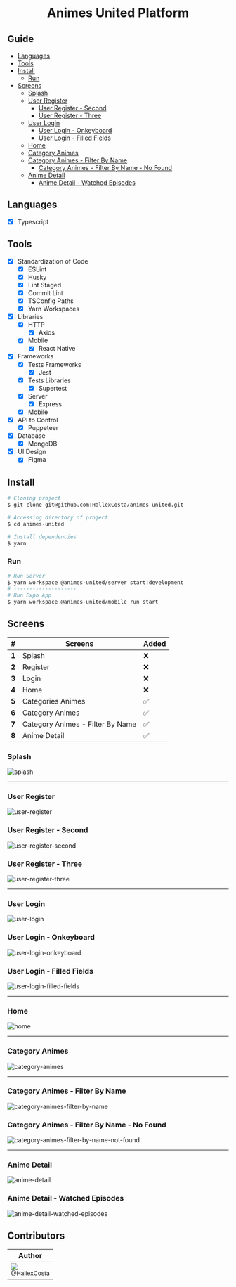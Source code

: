 <h1 align="center">Animes United Platform</h1>

## Guide

- [Languages](#languages)
- [Tools](#tools)
- [Install](#install)
  - [Run](#run)
- [Screens](#screens)
  - [Splash](#splash)
  - [User Register](#user-register)
    - [User Register - Second](#user-register-second)
    - [User Register - Three](#user-register-three)
  - [User Login](#user-login)
    - [User Login - Onkeyboard](#user-login-onkeyboard)
    - [User Login - Filled Fields](#user-login-filled-fields)
  - [Home](#home)
  - [Category Animes](#category-animes)
  - [Category Animes - Filter By Name](#category-animes-filter-by-name)
    - [Category Animes - Filter By Name - No Found](#category-animes-filter-by-name-not-found)
  - [Anime Detail](#anime-detail)
    - [Anime Detail - Watched Episodes](#anime-detail-watched-episodes)

[](#languages)

## Languages

- [x] Typescript

[](#Tools)

## Tools

- [x] Standardization of Code
  - [x] ESLint
  - [x] Husky
  - [x] Lint Staged
  - [x] Commit Lint
  - [x] TSConfig Paths
  - [x] Yarn Workspaces
- [x] Libraries
  - [x] HTTP
    - [x] Axios
  - [x] Mobile
    - [x] React Native
- [x] Frameworks
  - [x] Tests Frameworks
    - [x] Jest
  - [x] Tests Libraries
    - [x] Supertest
  - [x] Server
    - [x] Express
  - [x] Mobile
- [x] API to Control
  - [x] Puppeteer
- [x] Database
  - [x] MongoDB
- [x] UI Design
  - [x] Figma

[](#install)

## Install

```sh
# Cloning project
$ git clone git@github.com:HallexCosta/animes-united.git

# Accessing directory of project
$ cd animes-united

# Install dependencies
$ yarn
```

### Run

[](#run)

```sh
# Run Server
$ yarn workspace @animes-united/server start:development
# --------------------
# Run Expo App
$ yarn workspace @animes-united/mobile run start
```

[](#screens)

## Screens

| #     | Screens                          | Added |
| ----- | -------------------------------- | ----- |
| **1** | Splash                           | ❌    |
| **2** | Register                         | ❌    |
| **3** | Login                            | ❌    |
| **4** | Home                             | ❌    |
| **5** | Categories Animes                | ✅    |
| **6** | Category Animes                  | ✅    |
| **7** | Category Animes - Filter By Name | ✅    |
| **8** | Anime Detail                     | ✅    |

[](#splash)

### Splash

![splash](./screens/splash.png)

---

[](#user-register)

### User Register

![user-register](./screens/user-register.png)

[](#user-register-second)

### User Register - Second

![user-register-second](./screens/user-register-second.png)

[](#user-register-three)

### User Register - Three

![user-register-three](./screens/user-register-three.png)

---

[](#user-login)

### User Login

![user-login](./screens/user-login.png)

[](#user-login-onkeyboard)

### User Login - Onkeyboard

![user-login-onkeyboard](./screens/user-login-onkeyboard.png)

[](#user-login-filled-fields)

### User Login - Filled Fields

![user-login-filled-fields](./screens/user-login-filled-fields.png)

---

[](#home)

### Home

![home](./screens/home.png)

---

[](#category-animes)

### Category Animes

![category-animes](./screens/category-animes.png)

---

[](#category-animes-filter-by-name)

### Category Animes - Filter By Name

![category-animes-filter-by-name](./screens/category-animes-filter-by-name.png)

[](#category-animes-filter-by-name-not-found)

### Category Animes - Filter By Name - No Found

![category-animes-filter-by-name-not-found](./screens/category-animes-filter-by-name-not-found.png)

---

[](#anime-detail)

### Anime Detail

![anime-detail](./screens/anime-detail.png)

[](#anime-detail-watched-episodes)

### Anime Detail - Watched Episodes

![anime-detail-watched-episodes](./screens/anime-detail-watched-episodes.png)

## Contributors

| Author                                                                                                                                |
| ------------------------------------------------------------------------------------------------------------------------------------ |
| [<img src="https://avatars0.githubusercontent.com/u/55293671?s=115&v=4"><br><sub>@HallexCosta</sub>](https://github.com/HallexCosta) |
